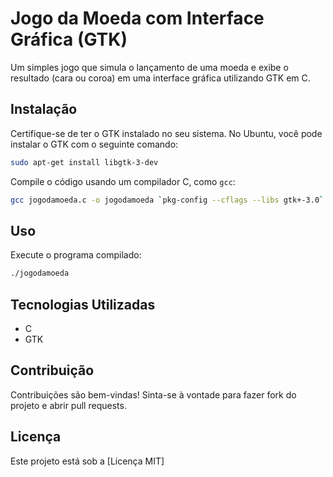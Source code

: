 # Jogo da Moeda com Interface Gráfica (GTK)

Um simples jogo que simula o lançamento de uma moeda e exibe o resultado (cara ou coroa) em uma interface gráfica utilizando GTK em C.

## Instalação

Certifique-se de ter o GTK instalado no seu sistema. No Ubuntu, você pode instalar o GTK com o seguinte comando:

```bash
sudo apt-get install libgtk-3-dev
```

Compile o código usando um compilador C, como `gcc`:

```bash
gcc jogodamoeda.c -o jogodamoeda `pkg-config --cflags --libs gtk+-3.0`
```

## Uso

Execute o programa compilado:

```bash
./jogodamoeda
```

## Tecnologias Utilizadas

- C
- GTK

## Contribuição

Contribuições são bem-vindas! Sinta-se à vontade para fazer fork do projeto e abrir pull requests.

## Licença

Este projeto está sob a [Licença MIT]